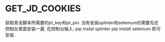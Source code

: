 # GET_JD_COOKIES
获取青龙脚本所需要的pt_key和pt_pin.
没有安装splinter和selenium的需要先在控制台里面安装一遍.
在控制台输入:
pip instal splinter 
pip install selenium
即可安装.
